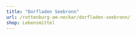 ```yaml
---
title: "Dorfladen Seebronn"
url: /rottenburg-am-neckar/dorfladen-seebronn/
shop: Lebensmittel
---
```

